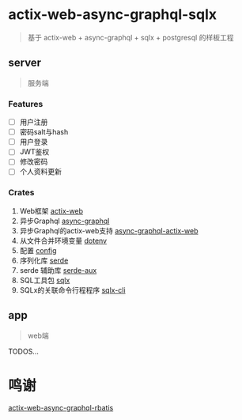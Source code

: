 # actix-web-async-graphql-sqlx

> 基于 actix-web + async-graphql + sqlx + postgresql 的样板工程

## server

> 服务端

### Features
- [ ] 用户注册
- [ ] 密码salt与hash
- [ ] 用户登录
- [ ] JWT鉴权
- [ ] 修改密码
- [ ] 个人资料更新

### Crates

1. Web框架 [actix-web](https://github.com/actix/actix-web)
2. 异步Graphql [async-graphql](https://github.com/async-graphql/async-graphql)
3. 异步Graphql的actix-web支持 [async-graphql-actix-web](https://github.com/async-graphql/async-graphql)
4. 从文件合并环境变量 [dotenv](https://github.com/dotenv-rs/dotenv)
5. 配置 [config](https://github.com/mehcode/config-rs)
6. 序列化库 [serde](https://github.com/serde-rs/serde)
7. serde 辅助库 [serde-aux](https://github.com/vityafx/serde-aux)
8. SQL工具包 [sqlx](https://github.com/launchbadge/sqlx)
9. SQLx的关联命令行程程序 [sqlx-cli](https://github.com/launchbadge/sqlx/tree/master/sqlx-cli)

## app

> web端

TODOS...

# 鸣谢
[actix-web-async-graphql-rbatis](https://github.com/zzy/actix-web-async-graphql-rbatis)
